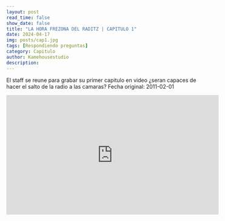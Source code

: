 ```yaml
---
layout: post
read_time: false
show_date: false
title: "LA HORA FREZONA DEL RADITZ | CAPITULO 1"
date: 2024-04-17
img: posts/cap1.jpg
tags: [Respondiendo preguntas]
category: Capitulo
author: Kamehousestudio
description:
---
```

El staff se reune para grabar su primer capitulo en video ¿seran capaces de hacer el salto de la radio a las camaras?
Fecha original: 2011-02-01

<center>
<iframe width="560" height="315" src="https://www.pornhub.com/embed/661fe0284a6ad" title="YouTube video player" frameborder="0" allow="accelerometer; autoplay; clipboard-write; encrypted-media; gyroscope; picture-in-picture" allowfullscreen></iframe>
</center>

